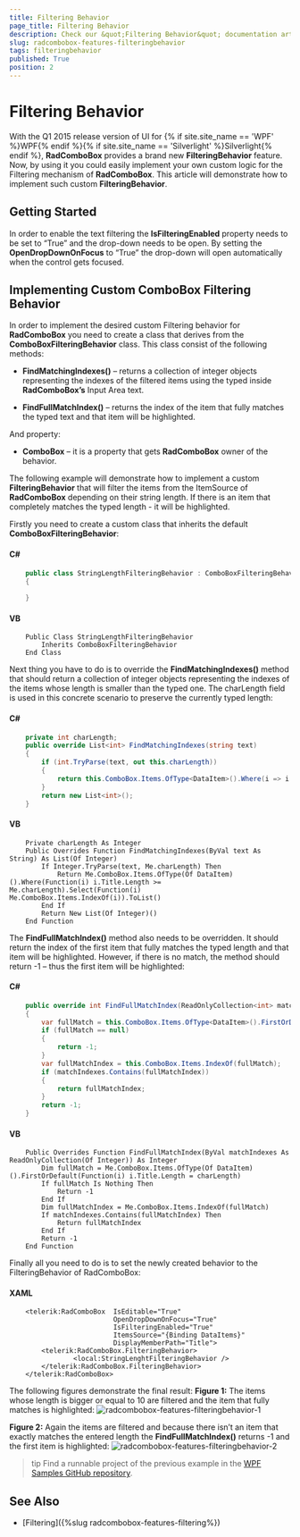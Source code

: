 ```yaml
---
title: Filtering Behavior
page_title: Filtering Behavior
description: Check our &quot;Filtering Behavior&quot; documentation article for the RadComboBox {{ site.framework_name }} control.
slug: radcombobox-features-filteringbehavior
tags: filteringbehavior
published: True
position: 2
---
```


# Filtering Behavior

With the Q1 2015 release version of UI for {% if site.site_name == 'WPF' %}WPF{% endif %}{% if site.site_name == 'Silverlight' %}Silverlight{% endif %}, __RadComboBox__ provides a brand new __FilteringBehavior__ feature. Now, by using it you could easily implement your own custom logic for the Filtering mechanism of __RadComboBox__. This article will demonstrate how to implement such custom __FilteringBehavior__.

## Getting Started 

In order to enable the text filtering the __IsFilteringEnabled__ property needs to be set to “True” and the drop-down needs to be open. By setting the __OpenDropDownOnFocus__ to “True” the drop-down will open automatically when the control gets focused.

## Implementing Custom ComboBox Filtering Behavior

In order to implement the desired custom Filtering behavior for __RadComboBox__ you need to create a class that derives from the __ComboBoxFilteringBehavior__ class. This class consist of the following methods: 

* __FindMatchingIndexes()__ – returns a collection of integer objects representing the indexes of the filtered items using the typed inside __RadComboBox’s__ Input Area text.

* __FindFullMatchIndex()__ – returns the index of the item that fully matches the typed text and that item will be highlighted.

And property:

* __ComboBox__ – it is a property that gets __RadComboBox__ owner of the behavior. 

The following example will demonstrate how to implement a custom __FilteringBehavior__ that will filter the items from the ItemSource of __RadComboBox__ depending on their string length. If there is an item that completely matches the typed length - it will be highlighted.

Firstly you need to create a custom class that inherits the default __ComboBoxFilteringBehavior__:

#### __C#__

```C#
	public class StringLengthFilteringBehavior : ComboBoxFilteringBehavior
	{
	
	}
```

#### __VB__

```VB
	Public Class StringLengthFilteringBehavior
		Inherits ComboBoxFilteringBehavior
	End Class
```

Next thing you have to do is to override the __FindMatchingIndexes()__ method that should return a collection of integer objects representing the indexes of the items whose length is smaller than the typed one. The charLength field is used in this concrete scenario to preserve the currently typed length:

#### __C#__

```C#
	private int charLength;
	public override List<int> FindMatchingIndexes(string text)
	{
		if (int.TryParse(text, out this.charLength))
		{
			return this.ComboBox.Items.OfType<DataItem>().Where(i => i.Title.Length >= this.charLength).Select(i => this.ComboBox.Items.IndexOf(i)).ToList();
		}
		return new List<int>();
	}
```

#### __VB__

```VB
	Private charLength As Integer
	Public Overrides Function FindMatchingIndexes(ByVal text As String) As List(Of Integer)
		If Integer.TryParse(text, Me.charLength) Then
			Return Me.ComboBox.Items.OfType(Of DataItem)().Where(Function(i) i.Title.Length >= Me.charLength).Select(Function(i) Me.ComboBox.Items.IndexOf(i)).ToList()
		End If
		Return New List(Of Integer)()
	End Function
```

The __FindFullMatchIndex()__ method also needs to be overridden. It should return the index of the first item that fully matches the typed length and that item will be highlighted. However, if there is no match, the method should return -1 – thus the first item will be highlighted:

#### __C#__

```C#
	public override int FindFullMatchIndex(ReadOnlyCollection<int> matchIndexes)
	{
		var fullMatch = this.ComboBox.Items.OfType<DataItem>().FirstOrDefault(i => i.Title.Length == charLength);
		if (fullMatch == null)
		{
			return -1;
		}
		var fullMatchIndex = this.ComboBox.Items.IndexOf(fullMatch);
		if (matchIndexes.Contains(fullMatchIndex))
		{
			return fullMatchIndex;
		}
		return -1;
	}
```

#### __VB__

```VB
	Public Overrides Function FindFullMatchIndex(ByVal matchIndexes As ReadOnlyCollection(Of Integer)) As Integer
		Dim fullMatch = Me.ComboBox.Items.OfType(Of DataItem)().FirstOrDefault(Function(i) i.Title.Length = charLength)
		If fullMatch Is Nothing Then
			Return -1
		End If
		Dim fullMatchIndex = Me.ComboBox.Items.IndexOf(fullMatch)
		If matchIndexes.Contains(fullMatchIndex) Then
			Return fullMatchIndex
		End If
		Return -1
	End Function
```

Finally all you need to do is to set the newly created behavior to the FilteringBehavior of RadComboBox:

#### __XAML__
```XAML
	<telerik:RadComboBox  IsEditable="True" 
						  OpenDropDownOnFocus="True"
						  IsFilteringEnabled="True"
						  ItemsSource="{Binding DataItems}" 
						  DisplayMemberPath="Title">
		<telerik:RadComboBox.FilteringBehavior>
				<local:StringLenghtFilteringBehavior />
		</telerik:RadComboBox.FilteringBehavior>
	</telerik:RadComboBox>
```

The following figures demonstrate the final result:
__Figure 1:__ The items whose length is bigger or equal to 10 are filtered and the item that fully matches is highlighted:
![radcombobox-features-filteringbehavior-1](images/RadComboBox_Features_FilteringBehavior_01.png)

__Figure 2:__ Again the items are filtered and because there isn’t an item that exactly matches the entered length the __FindFullMatchIndex()__ returns -1 and the first item is highlighted:
![radcombobox-features-filteringbehavior-2](images/RadComboBox_Features_FilteringBehavior_02.png)

>tip Find a runnable project of the previous example in the [WPF Samples GitHub repository](https://github.com/telerik/xaml-sdk/tree/master/ComboBox/CustomFiltering).

## See Also

* [Filtering]({%slug radcombobox-features-filtering%})
